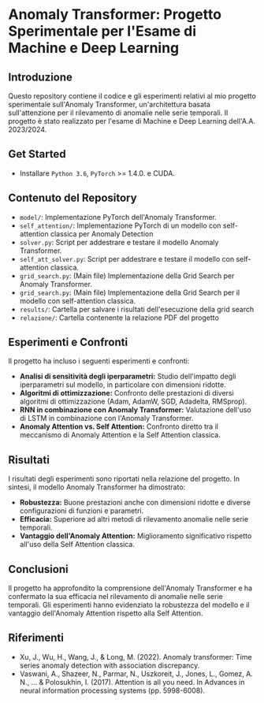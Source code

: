 # Anomaly Transformer: Progetto Sperimentale per l'Esame di Machine e Deep Learning

## Introduzione

Questo repository contiene il codice e gli esperimenti relativi al mio progetto sperimentale sull'Anomaly Transformer, un'architettura basata sull'attenzione per il rilevamento di anomalie nelle serie temporali. Il progetto è stato realizzato per l'esame di Machine e Deep Learning dell'A.A. 2023/2024.

## Get Started
* Installare `Python 3.6`, `PyTorch` >= 1.4.0. e CUDA.

## Contenuto del Repository

*   `model/`: Implementazione PyTorch dell'Anomaly Transformer.
*   `self_attention/`: Implementazione PyTorch di un modello con self-attention classica per Anomaly Detection
*   `solver.py`: Script per addestrare e testare il modello Anomaly Transformer.
*   `self_att_solver.py`: Script per addestrare e testare il modello con self-attention classica.
*   `grid_search.py`: (Main file) Implementazione della Grid Search per Anomaly Transformer.
*   `grid_search.py`: (Main file) Implementazione della Grid Search per il modello con self-attention classica.
*   `results/`: Cartella per salvare i risultati dell'esecuzione della grid search
*   `relazione/`: Cartella contenente la relazione PDF del progetto

## Esperimenti e Confronti

Il progetto ha incluso i seguenti esperimenti e confronti:

*   **Analisi di sensitività degli iperparametri:** Studio dell'impatto degli iperparametri sul modello, in particolare con dimensioni ridotte.
*   **Algoritmi di ottimizzazione:** Confronto delle prestazioni di diversi algoritmi di ottimizzazione (Adam, AdamW, SGD, Adadelta, RMSprop).
*   **RNN in combinazione con Anomaly Transformer:** Valutazione dell'uso di LSTM in combinazione con l'Anomaly Transformer.
*   **Anomaly Attention vs. Self Attention:** Confronto diretto tra il meccanismo di Anomaly Attention e la Self Attention classica.

## Risultati

I risultati degli esperimenti sono riportati nella relazione del progetto. In sintesi, il modello Anomaly Transformer ha dimostrato:

*   **Robustezza:** Buone prestazioni anche con dimensioni ridotte e diverse configurazioni di funzioni e parametri.
*   **Efficacia:** Superiore ad altri metodi di rilevamento anomalie nelle serie temporali.
*   **Vantaggio dell'Anomaly Attention:** Miglioramento significativo rispetto all'uso della Self Attention classica.

## Conclusioni

Il progetto ha approfondito la comprensione dell'Anomaly Transformer e ha confermato la sua efficacia nel rilevamento di anomalie nelle serie temporali. Gli esperimenti hanno evidenziato la robustezza del modello e il vantaggio dell'Anomaly Attention rispetto alla Self Attention.

## Riferimenti

*   Xu, J., Wu, H., Wang, J., & Long, M. (2022). Anomaly transformer: Time series anomaly detection with association discrepancy. 
*   Vaswani, A., Shazeer, N., Parmar, N., Uszkoreit, J., Jones, L., Gomez, A. N., ... & Polosukhin, I. (2017). Attention is all you need. In Advances in neural information processing systems (pp. 5998-6008).

